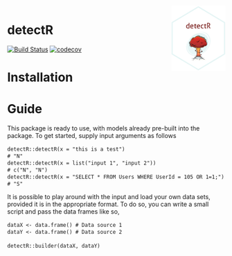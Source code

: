 <img align="right" width="125" height="150" src="https://raw.githubusercontent.com/ntyndall/detectR/master/images/sticker.png">

# detectR
[![Build Status](https://travis-ci.org/ntyndall/detectR.svg?branch=master)](https://travis-ci.org/ntyndall/detectR)
[![codecov](https://codecov.io/gh/ntyndall/detectR/branch/master/graph/badge.svg)](https://codecov.io/gh/ntyndall/detectR)

# Installation

# Guide
This package is ready to use, with models already pre-built into the package. To get started, supply input arguments as follows
```{r}
detectR::detectR(x = "this is a test") 
# "N"
detectR::detectR(x = list("input 1", "input 2")) 
# c("N", "N")
detectR::detectR(x = "SELECT * FROM Users WHERE UserId = 105 OR 1=1;") 
# "S" 
```

It is possible to play around with the input and load your own data sets, provided it is in the appropriate format. To do so, you can write a small script and pass the data frames like so,
```{r}
dataX <- data.frame() # Data source 1
dataY <- data.frame() # Data source 2

detectR::builder(dataX, dataY)
```
